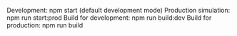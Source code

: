 Development: npm start (default development mode)
Production simulation: npm run start:prod
Build for development: npm run build:dev
Build for production: npm run build